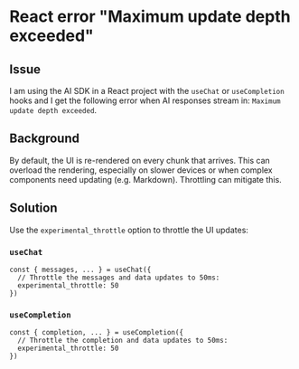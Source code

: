 # React error "Maximum update depth exceeded"

## Issue

I am using the AI SDK in a React project with the `useChat` or `useCompletion` hooks
and I get the following error when AI responses stream in: `Maximum update depth exceeded`.

## Background

By default, the UI is re-rendered on every chunk that arrives.
This can overload the rendering, especially on slower devices or when complex components
need updating (e.g. Markdown). Throttling can mitigate this.

## Solution

Use the `experimental_throttle` option to throttle the UI updates:

### `useChat`

```tsx
const { messages, ... } = useChat({
  // Throttle the messages and data updates to 50ms:
  experimental_throttle: 50
})
```

### `useCompletion`

```tsx
const { completion, ... } = useCompletion({
  // Throttle the completion and data updates to 50ms:
  experimental_throttle: 50
})
```
